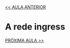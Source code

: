 [<< AULA ANTERIOR](https://github.com/pvreboucas/docker-swarm-orquestrador/blob/aula-05/aulas/04-servicos-globais.md)

# A rede ingress

[PRÓXIMA AULA >>](https://github.com/pvreboucas/docker-swarm-orquestrador/blob/aula-06/aulas/03-service-discovery.md)
